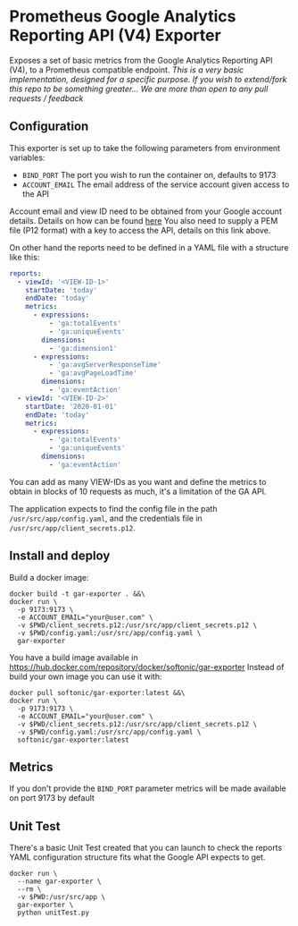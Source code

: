 # Prometheus Google Analytics Reporting API (V4) Exporter

Exposes a set of basic metrics from the Google Analytics Reporting API (V4), to a Prometheus compatible endpoint. 
*This is a very basic implementation, designed for a specific purpose. If you wish to extend/fork this repo to be something greater...  We are more than open to any pull requests / feedback*

## Configuration

This exporter is set up to take the following parameters from environment variables:
* `BIND_PORT` The port you wish to run the container on, defaults to 9173
* `ACCOUNT_EMAIL` The email address of the service account given access to the API

Account email and view ID need to be obtained from your Google account details. Details on how can be found [here](https://developers.google.com/analytics/devguides/reporting/core/v4/)
You also need to supply a PEM file (P12 format) with a key to access the API, details on this link above.

On other hand the reports need to be defined in a YAML file with a structure like this:

```yaml
reports:
  - viewId: '<VIEW-ID-1>'
    startDate: 'today'
    endDate: 'today'
    metrics:
      - expressions:
          - 'ga:totalEvents'
          - 'ga:uniqueEvents'
        dimensions:
          - 'ga:dimension1'
      - expressions:
          - 'ga:avgServerResponseTime'
          - 'ga:avgPageLoadTime'
        dimensions:
          - 'ga:eventAction'
  - viewId: '<VIEW-ID-2>'
    startDate: '2020-01-01'
    endDate: 'today'
    metrics:
      - expressions:
          - 'ga:totalEvents'
          - 'ga:uniqueEvents'
        dimensions:
          - 'ga:eventAction'
```
You can add as many VIEW-IDs as you want and define the metrics to obtain in blocks of 10 requests as much, it's a limitation of the GA API.

The application expects to find the config file in the path `/usr/src/app/config.yaml`, and the credentials file in `/usr/src/app/client_secrets.p12`.

## Install and deploy

Build a docker image:
```
docker build -t gar-exporter . &&\
docker run \
  -p 9173:9173 \
  -e ACCOUNT_EMAIL="your@user.com" \
  -v $PWD/client_secrets.p12:/usr/src/app/client_secrets.p12 \
  -v $PWD/config.yaml:/usr/src/app/config.yaml \
  gar-exporter
```

You have a build image available in https://hub.docker.com/repository/docker/softonic/gar-exporter
Instead of build your own image you can use it with:
```
docker pull softonic/gar-exporter:latest &&\
docker run \
  -p 9173:9173 \
  -e ACCOUNT_EMAIL="your@user.com" \
  -v $PWD/client_secrets.p12:/usr/src/app/client_secrets.p12 \
  -v $PWD/config.yaml:/usr/src/app/config.yaml \
  softonic/gar-exporter:latest
```

## Metrics
If you don't provide the `BIND_PORT` parameter metrics will be made available on port 9173 by default

## Unit Test
There's a basic Unit Test created that you can launch to check the reports YAML configuration structure fits what the Google API expects to get.

```
docker run \
  --name gar-exporter \
  --rm \
  -v $PWD:/usr/src/app \
  gar-exporter \
  python unitTest.py
```
